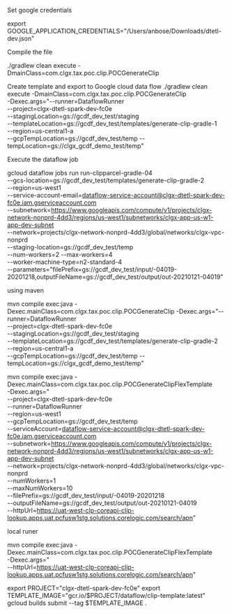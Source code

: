 Set google credentials

export GOOGLE_APPLICATION_CREDENTIALS="/Users/anbose/Downloads/dtetl-dev.json"

Compile the file

 ./gradlew clean execute -DmainClass=com.clgx.tax.poc.clip.POCGenerateClip

Create template and export to Google cloud data flow
./gradlew clean execute -DmainClass=com.clgx.tax.poc.clip.POCGenerateClip \
-Dexec.args="--runner=DataflowRunner  \
--project=clgx-dtetl-spark-dev-fc0e  \
--stagingLocation=gs://gcdf_dev_test/staging  \
--templateLocation=gs://gcdf_dev_test/templates/generate-clip-gradle-1  \
--region=us-central1-a  \
--gcpTempLocation=gs://gcdf_dev_test/temp --tempLocation=gs://clgx_gcdf_demo_test/temp"


Execute the dataflow job

gcloud dataflow jobs run run-clipparcel-gradle-04  \
--gcs-location=gs://gcdf_dev_test/templates/generate-clip-gradle-2   \
--region=us-west1     \
--service-account-email=dataflow-service-account@clgx-dtetl-spark-dev-fc0e.iam.gserviceaccount.com     \
--subnetwork=https://www.googleapis.com/compute/v1/projects/clgx-network-nonprd-4dd3/regions/us-west1/subnetworks/clgx-app-us-w1-app-dev-subnet     \
--network=projects/clgx-network-nonprd-4dd3/global/networks/clgx-vpc-nonprd     \
--staging-location=gs://gcdf_dev_test/temp \
--num-workers=2 --max-workers=4       \
--worker-machine-type=n2-standard-4      \
--parameters="filePrefix=gs://gcdf_dev_test/input/-04019-20201218,outputFileName=gs://gcdf_dev_test/output/out-20210121-04019" 


using maven

mvn compile exec:java  -Dexec.mainClass=com.clgx.tax.poc.clip.POCGenerateClip -Dexec.args="--runner=DataflowRunner  \
--project=clgx-dtetl-spark-dev-fc0e  \
--stagingLocation=gs://gcdf_dev_test/staging  \
--templateLocation=gs://gcdf_dev_test/templates/generate-clip-gradle-2  \
--region=us-central1-a  \
--gcpTempLocation=gs://gcdf_dev_test/temp --tempLocation=gs://clgx_gcdf_demo_test/temp"


mvn compile exec:java  -Dexec.mainClass=com.clgx.tax.poc.clip.POCGenerateClipFlexTemplate \
-Dexec.args=" \
--project=clgx-dtetl-spark-dev-fc0e \
--runner=DataflowRunner \
--region=us-west1     \
--gcpTempLocation=gs://gcdf_dev_test/temp  \
--serviceAccount=dataflow-service-account@clgx-dtetl-spark-dev-fc0e.iam.gserviceaccount.com     \
--subnetwork=https://www.googleapis.com/compute/v1/projects/clgx-network-nonprd-4dd3/regions/us-west1/subnetworks/clgx-app-us-w1-app-dev-subnet     \
--network=projects/clgx-network-nonprd-4dd3/global/networks/clgx-vpc-nonprd     \
--numWorkers=1 \
--maxNumWorkers=10 \
--filePrefix=gs://gcdf_dev_test/input/-04019-20201218 \
--outputFileName=gs://gcdf_dev_test/output/out-20210121-04019  \
--httpUrl=https://uat-west-clp-coreapi-clip-lookup.apps.uat.pcfusw1stg.solutions.corelogic.com/search/apn"


local runer

mvn compile exec:java  -Dexec.mainClass=com.clgx.tax.poc.clip.POCGenerateClipFlexTemplate \
-Dexec.args=" \
--httpUrl=https://uat-west-clp-coreapi-clip-lookup.apps.uat.pcfusw1stg.solutions.corelogic.com/search/apn"



export PROJECT="clgx-dtetl-spark-dev-fc0e"
export TEMPLATE_IMAGE="gcr.io/$PROJECT/dataflow/clip-template:latest"
gcloud builds submit --tag $TEMPLATE_IMAGE .


